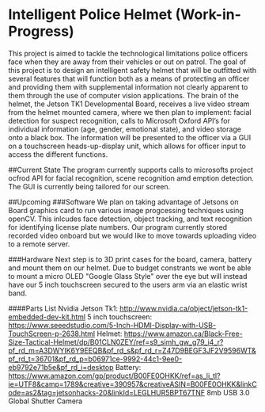 # Intelligent Police Helmet (Work-in-Progress)
This project is aimed to tackle the technological limitations police officers face when they are away from their vehicles or out on patrol. The goal of this project is to design an intelligent safety helmet that will be outfitted with several features that will function both as a means of protecting an officer and providing them with supplemental information not clearly apparent to them through the use of computer vision applications. The brain of the helmet, the Jetson TK1 Developmental Board, receives a live video stream from the helmet mounted camera, where we then plan to implement: facial detection for suspect recognition, calls to Microsoft Oxford API’s for individual information (age, gender, emotional state), and video storage onto a black box. The information will be presented to the officer via a GUI on a touchscreen heads-up-display unit, which allows for officer input to access the different functions.

##Current State
The program currently supports calls to microsofts project ocfrod API for facial recognition, scene recognition amd emption detection. The GUI is currently being tailored for our screen.

##Upcoming
###Software
We plan on taking advantage of Jetsons on Board graphics card to run various image progcessing techniques using openCV. This inlcudes face detection, object tracking, and text recognition for identifying license plate numbers. Our program currently stored recorded video onboard but we would like to move towards uploading video to a remote server.

###Hardware
Next step is to 3D print cases for the board, camera, battery and mount them on our helmet. Due to budget constrants we wont be able to mount a micro OLED "Google Glass Style" over the eye but will instead have our 5 inch touchscreen secured to the users arm via an elastic wrist band.


####Parts List
Nvidia Jetson Tk1: http://www.nvidia.ca/object/jetson-tk1-embedded-dev-kit.html
5 inch touchscreen: https://www.seeedstudio.com/5-Inch-HDMI-Display-with-USB-TouchScreen-p-2638.html
Helmet: https://www.amazon.ca/Black-Free-Size-Tactical-Helmet/dp/B01CLN0ZEY/ref=s9_simh_gw_g79_i4_r?pf_rd_m=A3DWYIK6Y9EEQB&pf_rd_s&pf_rd_r=Z47D9BEGF3JF2V9596WT&pf_rd_t=36701&pf_rd_p=b06971ce-9992-44c1-9ee0-eb9792e71b5e&pf_rd_i=desktop
Battery: https://www.amazon.com/gp/product/B00FE0OHKK/ref=as_li_tl?ie=UTF8&camp=1789&creative=390957&creativeASIN=B00FE0OHKK&linkCode=as2&tag=jetsonhacks-20&linkId=LEGLHUR5BPT67TNF
8mb USB 3.0 Global Shutter Camera

